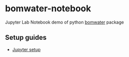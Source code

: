 # bomwater-notebook
Jupyter Lab Notebook demo of python [bomwater](https://github.com/csiro-hydroinformatics/pybomwater) package

## Setup guides
- [Jupyter setup](jupyter_lab_management_readme.md) 
